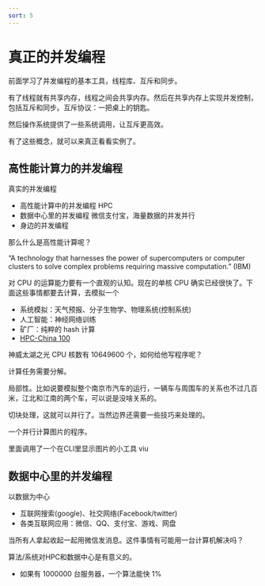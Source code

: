 ```yaml
---
sort: 5
---
```

# 真正的并发编程

前面学习了并发编程的基本工具，线程库、互斥和同步。

有了线程就有共享内存，线程之间会共享内存。然后在共享内存上实现并发控制，包括互斥和同步。互斥协议：一把桌上的钥匙。

然后操作系统提供了一些系统调用，让互斥更高效。

有了这些概念，就可以来真正看看实例了。

## 高性能计算力的并发编程

真实的并发编程
- 高性能计算中的并发编程 HPC
- 数据中心里的并发编程 微信支付宝，海量数据的并发并行
- 身边的并发编程 

那么什么是高性能计算呢？

“A technology that harnesses the power of supercomputers or computer clusters to solve complex problems requiring massive computation.” (IBM)

对 CPU 的运算能力要有一个直观的认知。现在的单核 CPU 确实已经很快了。下面这些事情都要去计算，去模拟一个
- 系统模拟：天气预报、分子生物学、物理系统(控制系统)
- 人工智能：神经网络训练
- 矿厂：纯粹的 hash 计算
- [HPC-China 100](http://www.hpc100.cn/top100/20/)

神威太湖之光 CPU 核数有 10649600 个，如何给他写程序呢？

计算任务需要分解。

局部性。比如说要模拟整个南京市汽车的运行，一辆车与周围车的关系也不过几百米，江北和江南的两个车，可以说是没啥关系的。

切块处理，这就可以并行了。当然边界还需要一些技巧来处理的。

一个并行计算图片的程序。

里面调用了一个在CLI里显示图片的小工具 viu



## 数据中心里的并发编程

以数据为中心
- 互联网搜索(google)、社交网络(Facebook/twitter)
- 各类互联网应用：微信、QQ、支付宝、游戏、网盘

当所有人拿起收起一起用微信发消息。这件事情有可能用一台计算机解决吗？

算法/系统对HPC和数据中心是有意义的。
- 如果有 1000000 台服务器，一个算法能快 1% 





